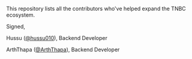 This repository lists all the contributors who've helped expand the TNBC ecosystem.

Signed,

Hussu ([@hussu010](https://github.com/hussu010)), Backend Developer

ArthThapa ([@ArthThapa](https://github.com/ArthThapa)), Backend Developer